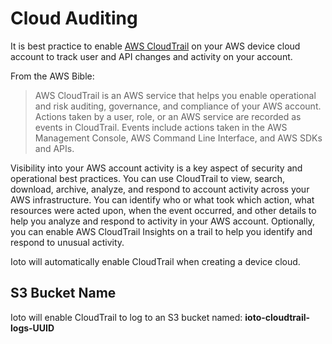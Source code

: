 # Cloud Auditing

It is best practice to enable [AWS CloudTrail](https://aws.amazon.com/cloudtrail/) on your AWS device cloud account to track user and API changes and activity on your account.

From the AWS Bible:

>AWS CloudTrail is an AWS service that helps you enable operational and risk auditing, governance, and compliance of your AWS account. Actions taken by a user, role, or an AWS service are recorded as events in CloudTrail. Events include actions taken in the AWS Management Console, AWS Command Line Interface, and AWS SDKs and APIs.

Visibility into your AWS account activity is a key aspect of security and operational best practices. You can use CloudTrail to view, search, download, archive, analyze, and respond to account activity across your AWS infrastructure. You can identify who or what took which action, what resources were acted upon, when the event occurred, and other details to help you analyze and respond to activity in your AWS account. Optionally, you can enable AWS CloudTrail Insights on a trail to help you identify and respond to unusual activity.

Ioto will automatically enable CloudTrail when creating a device cloud.

## S3 Bucket Name

Ioto will enable CloudTrail to log to an S3 bucket named: **ioto-cloudtrail-logs-UUID**
